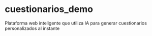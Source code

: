# cuestionarios_demo
Plataforma web inteligente que utiliza $\text{IA}$ para generar cuestionarios personalizados al instante
